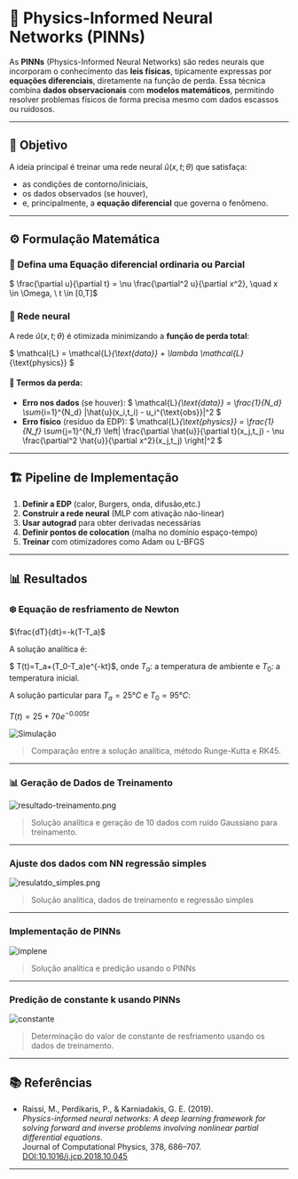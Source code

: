 # 📘 Physics-Informed Neural Networks (PINNs)

As **PINNs** (Physics-Informed Neural Networks) são redes neurais que incorporam o conhecimento das **leis físicas**, tipicamente expressas por **equações diferenciais**, diretamente na função de perda. Essa técnica combina **dados observacionais** com **modelos matemáticos**, permitindo resolver problemas físicos de forma precisa mesmo com dados escassos ou ruidosos.

---

## 🎯 Objetivo

A ideia principal é treinar uma rede neural $\hat{u}(x,t;\theta)$ que satisfaça:
- as condições de contorno/iniciais,
- os dados observados (se houver),
- e, principalmente, a **equação diferencial** que governa o fenômeno.

---

## ⚙️ Formulação Matemática

### 🧩 Defina uma Equação diferencial ordinaria ou Parcial

$
\frac{\partial u}{\partial t} = \nu \frac{\partial^2 u}{\partial x^2}, \quad x \in \Omega, \ t \in [0,T]$

### 🔧 Rede neural

A rede  $\hat{u}(x,t;\theta)$ é otimizada minimizando a **função de perda total**:

$
\mathcal{L} = \mathcal{L}_{\text{data}} + \lambda \mathcal{L}_{\text{physics}}
$

#### 🎯 Termos da perda:
- **Erro nos dados** (se houver):
  $
  \mathcal{L}_{\text{data}} = \frac{1}{N_d} \sum_{i=1}^{N_d} |\hat{u}(x_i,t_i) - u_i^{\text{obs}}|^2
  $
- **Erro físico** (resíduo da EDP):
  $
  \mathcal{L}_{\text{physics}} = \frac{1}{N_f} \sum_{j=1}^{N_f} \left| \frac{\partial \hat{u}}{\partial t}(x_j,t_j) - \nu \frac{\partial^2 \hat{u}}{\partial x^2}(x_j,t_j) \right|^2
  $

---


## 🏗️ Pipeline de Implementação

1. **Definir a EDP** (calor, Burgers, onda, difusão,etc.)
2. **Construir a rede neural** (MLP com ativação não-linear)
3. **Usar autograd** para obter derivadas necessárias
4. **Definir pontos de colocation** (malha no domínio espaço-tempo)
5. **Treinar** com otimizadores como Adam ou L-BFGS

---

## 📊 Resultados

### ❄️ Equação de resfriamento de Newton

$\frac{dT}{dt}=-k(T-T_a)$

A solução analítica é:

$ T(t)=T_a+(T_0-T_a)e^{-kt}$, onde $T_a$: a temperatura de ambiente e $T_0$: a temperatura inicial.

A solução particular para $T_a=25°C$ e $T_0=95°C$: 

 $T(t)=25+70e^{-0.005t}$


![Simulação](./image4/sol_anal.png)

> Comparação entre a solução analítica, método Runge-Kutta e RK45.

---

### 📊 Geração de Dados de Treinamento



![resultado-treinamento.png](./image4/Dados.png)

> Solução analítica e geração de 10 dados com ruído Gaussiano para treinamento.

---

### Ajuste dos dados com NN regressão simples

![resulatdo_simples.png](./image4/nna.png)

> Solução analítica, dados de treinamento e regressão simples
---

### Implementação de PINNs

![implene](./image4/pinn.png)

> Solução analítica e predição usando o PINNs

---

### Predição de constante k usando PINNs

![constante](./image4/valork.png)

> Determinação do valor de constante de resfriamento usando os dados de treinamento. 

---

## 📚 Referências

- Raissi, M., Perdikaris, P., & Karniadakis, G. E. (2019).  
  *Physics-informed neural networks: A deep learning framework for solving forward and inverse problems involving nonlinear partial differential equations*.  
  Journal of Computational Physics, 378, 686–707.  
  [DOI:10.1016/j.jcp.2018.10.045](https://doi.org/10.1016/j.jcp.2018.10.045)

---
